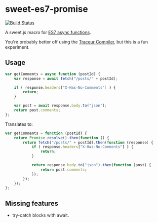 # sweet-es7-promise

[![Build Status](https://travis-ci.org/jussi-kalliokoski/sweet-es7-async.svg)](https://travis-ci.org/jussi-kalliokoski/sweet-es7-async.js)

A sweet.js macro for [ES7 async functions](http://jakearchibald.com/2014/es7-async-functions/).

You're probably better off using the [Traceur Compiler](http://jakearchibald.com/2014/es7-async-functions/), but this is a fun experiment.

## Usage

```javascript
var getComments = async function (postId) {
    var response = await fetch("/posts/" + postId);

    if ( response.headers["X-Has-No-Comments"] ) {
        return;
    }

    var post = await response.body.to("json");
    return post.comments;
};
```

Translates to:

```javascript
var getComments = function (postId) {
    return Promise.resolve().then(function () {
        return fetch("/posts/" + postId).then(function (response) {
            if ( response.headers["X-Has-No-Comments"] ) {
                return;
            }

            return response.body.to("json").then(function (post) {
                return post.comments;
            });
        });
    });
};
```

## Missing features

* try-catch blocks with await.
